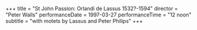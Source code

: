 +++
title = "St John Passion: Orlandi de Lassus 1532?-1594"
director = "Peter Walls"
performanceDate = 1997-03-27
performanceTime = "12 noon"
subtitle = "with motets by Lassus and Peter Philips"
+++


